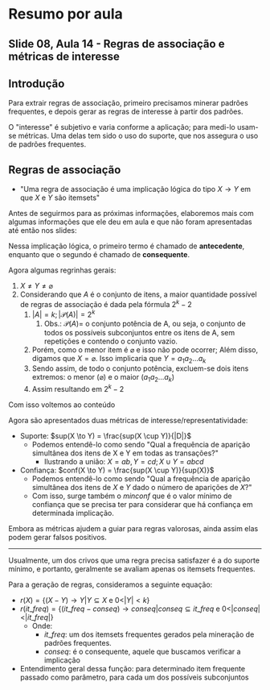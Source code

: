 # Resumo por aula

## Slide 08, Aula 14 - Regras de associação e métricas de interesse

## Introdução

Para extrair regras de associação, primeiro precisamos minerar padrões frequentes, e depois gerar as regras de interesse à partir dos padrões.

O "interesse" é subjetivo e varia conforme a aplicação; para medi-lo usam-se métricas. Uma delas tem sido o uso do suporte, que nos assegura o uso de padrões frequentes.

## Regras de associação

- "Uma regra de associação é uma implicação lógica do tipo $X \to Y$ em que $X$ e $Y$ são itemsets"

Antes de seguirmos para as próximas informações, elaboremos mais com algumas informações que ele deu em aula e que não foram apresentadas até então nos slides:

Nessa implicação lógica, o primeiro termo é chamado de **antecedente**, enquanto que o segundo é chamado de **consequente**.

Agora algumas regrinhas gerais:

1. $X \neq Y \neq \varnothing$
2. Considerando que $A$ é o conjunto de itens, a maior quantidade possível de regras de associação é dada pela fórmula $2^k - 2$
   1. $|A| = k; |\mathcal{P}(A)| = 2^k$
      1. Obs.: $\mathcal{P}(A) =$ o conjunto potência de A, ou seja, o conjunto de todos os possíveis subconjuntos entre os itens de A, sem repetições e contendo o conjunto vazio.
   2. Porém, como o menor item é $\varnothing$ e isso não pode ocorrer; Além disso, digamos que $X = \varnothing$. Isso implicaria que $Y = a_1 a_2 \dots a_k$
   3. Sendo assim, de todo o conjunto potência, excluem-se dois itens extremos: o menor ($\varnothing$) e o maior ($a_1 a_2 \dots a_k$)
   4. Assim resultando em $2^k - 2$

Com isso voltemos ao conteúdo

Agora são apresentados duas métricas de interesse/representatividade:

- Suporte: $sup(X \to Y) = \frac{sup(X \cup Y)}{|D|}$
  - Podemos entendê-lo como sendo "Qual a frequência de aparição simultânea dos itens de X e Y em todas as transações?"
    - Ilustrando a união: $X=ab, Y=cd; X \cup Y = abcd$
- Confiança: $conf(X \to Y) = \frac{sup(X \cup Y)}{sup(X)}$
  - Podemos entendê-lo como sendo "Qual a frequência de aparição simultânea dos itens de $X$ e $Y$ dado o número de aparições de $X$?"
  - Com isso, surge também o $minconf$ que é o valor mínimo de confiança que se precisa ter para considerar que há confiança em determinada implicação.

Embora as métricas ajudem a guiar para regras valorosas, ainda assim elas podem gerar falsos positivos.

---

Usualmente, um dos crivos que uma regra precisa satisfazer é a do suporte mínimo, e portanto, geralmente se avaliam apenas os itemsets frequentes.

Para a geração de regras, consideramos a seguinte equação:

- $r(X) = \lbrace (X - Y) \to Y | Y \subseteq X \text{ e } 0 < |Y| < k \rbrace$
- $r(it\_freq) = \{ (it\_freq - conseq) \to conseq | conseq \subseteq it\_freq \text{ e } 0 < |conseq| < |it\_freq| \}$
  - Onde:
    - $it\_freq:$ um dos itemsets frequentes gerados pela mineração de padrões frequentes.
    - $conseq:$ é o consequente, aquele que buscamos verificar a implicação
- Entendimento geral dessa função: para determinado item frequente passado como parâmetro, para cada um dos possíveis subconjuntos
